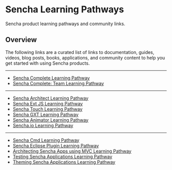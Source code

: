 # Sencha Learning Pathways

Sencha product learning pathways and community links.

## Overview

The following links are a curated list of links to documentation, guides, videos, blog posts, books, applications, and community content to help you get started with using Sencha products.

---

- [Sencha Complete Learning Pathway](/pdehaan/learningpathways/blob/master/complete.md)
- [Sencha Complete: Team Learning Pathway](/pdehaan/learningpathways/blob/master/complete-team.md)

---

- [Sencha Architect Learning Pathway](/pdehaan/learningpathways/blob/master/architect2.md)
- [Sencha Ext JS Learning Pathway](/pdehaan/learningpathways/blob/master/extjs4.md)
- [Sencha Touch Learning Pathway](/pdehaan/learningpathways/blob/master/touch2.md)
- [Sencha GXT Learning Pathway](/pdehaan/learningpathways/blob/master/gxt3.md)
- [Sencha Animator Learning Pathway](/pdehaan/learningpathways/blob/master/animator1.md)
- [Sencha.io Learning Pathway](/pdehaan/learningpathways/blob/master/io.md)

---

- [Sencha Cmd Learning Pathway](/pdehaan/learningpathways/blob/master/cmd.md)
- [Sencha Eclipse Plugin Learning Pathway](/pdehaan/learningpathways/blob/master/eclipse.md)
- [Architecting Sencha Apps using MVC Learning Pathway](/pdehaan/learningpathways/blob/master/mvc.md)
- [Testing Sencha Applications Learning Pathway](/pdehaan/learningpathways/blob/master/testing.md)
- [Theming Sencha Applications Learning Pathway](/pdehaan/learningpathways/blob/master/theming.md)

